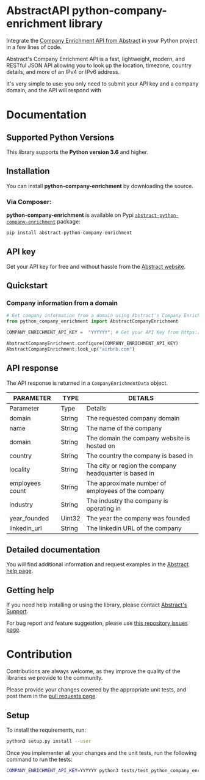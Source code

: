 # AbstractAPI python-company-enrichment library

Integrate the [Company Enrichment API from Abstract](https://app.abstractapi.com/api/company-enrichment/documentation) in your Python project in a few lines of code.

Abstract's Company Enrichment API is a fast, lightweight, modern, and RESTful JSON API allowing you to look up the location, timezone, country details, and more of an IPv4 or IPv6 address.

It's very simple to use: you only need to submit your API key and a company domain, and the API will respond with 

# Documentation

## Supported Python Versions

This library supports the **Python version 3.6** and higher.

## Installation

You can install **python-company-enrichment** by downloading the source.

### Via Composer:

**python-company-enrichment** is available on Pypi
[`abstract-python-company-enrichment`](https://pypi.org/project/abstract-python-company-enrichment/) package:

```bash
pip install abstract-python-company-enrichment
```

## API key

Get your API key for free and without hassle from the [Abstract website](https://app.abstractapi.com/users/signup?target=/api/company-enrichment/pricing/select).

## Quickstart

### Company information from a domain

```python
# Get company information from a domain using Abstract's Company Enrichment API and Python
from python_company_enrichment import AbstractCompanyEnrichment

COMPANY_ENRICHMENT_API_KEY =  "YYYYYY"; # Get your API Key from https://app.abstractapi.com/api/company-enrichment/documentation

AbstractCompanyEnrichment.configure(COMPANY_ENRICHMENT_API_KEY)
AbstractCompanyEnrichment.look_up("airbnb.com")
```

## API response

The API response is returned in a `CompanyEnrichmentData` object.

| PARAMETER | TYPE | DETAILS |
| - | - | - |
| Parameter | Type | Details |
| domain | String | The requested company domain |
| name | String | The name of the company |
| domain | String | The domain the company website is hosted on |
| country | String | The country the company is based in |
| locality | String | The city or region the company headquarter is based in |
| employees count | String | The approximate number of employees of the company |
| industry | String | The industry the company is operating in |
| year_founded | Uint32 | The year the company was founded |
| linkedin_url | String | The linkedin URL of the company |




## Detailed documentation

You will find additional information and request examples in the [Abstract help page](https://app.abstractapi.com/api/company-enrichment/documentation).

## Getting help

If you need help installing or using the library, please contact [Abstract's Support](https://app.abstractapi.com/api/company-enrichment/support).

For bug report and feature suggestion, please use [this repository issues page](https://github.com/abstractapi/python-company-enrichment/issues).

# Contribution

Contributions are always welcome, as they improve the quality of the libraries we provide to the community.

Please provide your changes covered by the appropriate unit tests, and post them in the [pull requests page](https://github.com/abstractapi/python-company-enrichment/pulls).

## Setup

To install the requirements, run:

```bash
python3 setup.py install --user
```

Once you implementer all your changes and the unit tests, run the following command to run the tests:

```bash
COMPANY_ENRICHMENT_API_KEY=YYYYYY python3 tests/test_python_company_enrichment.py
```
